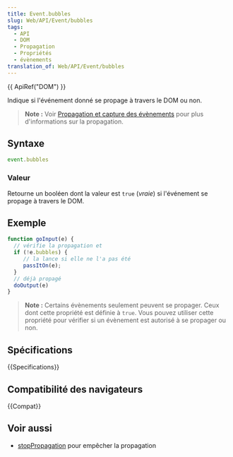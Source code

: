 ```yaml
---
title: Event.bubbles
slug: Web/API/Event/bubbles
tags:
  - API
  - DOM
  - Propagation
  - Propriétés
  - évènements
translation_of: Web/API/Event/bubbles
---
```


{{ ApiRef("DOM") }}

Indique si l'événement donné se propage à travers le DOM ou non.

> **Note :** Voir [Propagation et capture des évènements](/fr/docs/Learn/JavaScript/Building_blocks/Events#Event_bubbling_and_capture) pour plus d'informations sur la propagation.

## Syntaxe

```js
event.bubbles
```

### Valeur

Retourne un booléen dont la valeur est `true` (_vraie_) si l'événement se propage à travers le DOM.

## Exemple

```js
function goInput(e) {
  // vérifie la propagation et
  if (!e.bubbles) {
     // la lance si elle ne l'a pas été
     passItOn(e);
  }
  // déjà propagé
  doOutput(e)
}
```

> **Note :** Certains évènements seulement peuvent se propager. Ceux dont cette propriété est définie à  `true`. Vous pouvez utiliser cette propriété pour vérifier si un évènement est autorisé à se propager ou non.

## Spécifications

{{Specifications}}

## Compatibilité des navigateurs

{{Compat}}

## Voir aussi

- [stopPropagation](/fr/docs/Web/API/Event/stopPropagation) pour empêcher la propagation

